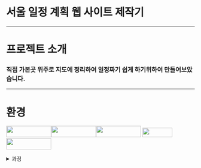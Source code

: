 # 서울 일정 계획 웹 사이트 제작기
---
# 프로젝트 소개
### 직접 가본곳 위주로 지도에 정리하여 일정짜기 쉽게 하기위하여 만들어보았습니다.
---
# 환경
<img src="https://img.shields.io/badge/Python 3.8-3776AB?style=for-the-badge&logo=Python&logoColor=white" width="120" height="30"><img src="https://img.shields.io/badge/Linux-FCC624?style=flat&logo=Linux&logoColor=white" width="120" height="30"/><img src="https://img.shields.io/badge/ubuntu 20.04-E95420?style=for-the-badge&logo=ubuntu&logoColor=white" width="120" height="30"> <img src="https://img.shields.io/badge/Django-092E20?style=flat&logo=Django&logocolor=white" width="80" height="25"><img src="https://img.shields.io/badge/PostgreSQL-4169E1?style=flat&logo=PostgreSQL&logocolor=white" width="120" height="30">


<details>
  <summary>과정</summary>
    <div markdown="1">
    <ul>
      <li>
        4.6
        django 설치후
        templates 폴더를 생성해주었다 이 폴더에 들어있는 html 파일이 웹 화면에 출력된다 (아마도)<br>그리고 이 생성된 폴더의 html 파일을 활용하기위해서는 se_pro/setting.py 파일의 코드를 수정해주어야한다
        <pre>
<code>
TEMPLATES = [
    {
        'BACKEND': 'django.template.backends.django.DjangoTemplates',
        'DIRS': [],
        'APP_DIRS': True,
        'OPTIONS': {
            'context_processors': [
                'django.template.context_processors.debug',
                'django.template.context_processors.request',
                'django.contrib.auth.context_processors.auth',
                'django.contrib.messages.context_processors.messages',
            ],
        },
    },
]
# 위와 같은 코드를 아래와 같이 바꿔준다
TEMPLATES = [
    {
        'BACKEND': 'django.template.backends.django.DjangoTemplates',
        'DIRS': [os.path.join(BASE_DIR,'templates')],
        'APP_DIRS': True,
        'OPTIONS': {
            'context_processors': [
                'django.template.context_processors.debug',
                'django.template.context_processors.request',
                'django.contrib.auth.context_processors.auth',
                'django.contrib.messages.context_processors.messages',
            ],
        },
    },
]
</code>
        </pre>
      </li>
    </ul>
  </div>
</details>

